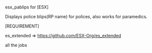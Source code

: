 esx_pablips for [ESX]

Displays police blips(RP name) for polices, also works for paramedics.

[REQUIREMENT]

es_extended => https://github.com/ESX-Org/es_extended

all the jobs
